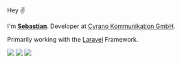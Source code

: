 Hey ✌️

I'm [**Sebastian**](https://sebastian.pw). Developer at [Cyrano Kommunikation GmbH](https://cyrano.de).

Primarily working with the [Laravel](https://laravel.com) Framework.

[![](https://img.shields.io/badge/Follow_@sebastiancx1-blue?logo=twitter&logoColor=white&style=for-the-badge)](https://twitter.com/sebastiancx1)
[![](https://img.shields.io/badge/Linkedin-black?logo=linkedin&logoColor=white&style=for-the-badge&color=0077b5)](https://www.linkedin.com/in/sebastian-uhlig-6a1324182/)
[![](https://img.shields.io/badge/uhlig.app-black?logoColor=white&style=for-the-badge&color=3053c6&label=Website&labelColor=black)](https://www.uhlig.app)
